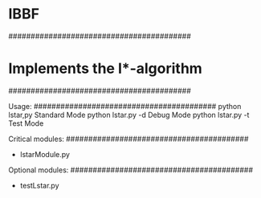 # IBBF
#########################################
# Implements the l*-algorithm           #
#########################################


Usage:
#########################################
python lstar,py           Standard Mode
python lstar.py -d        Debug Mode
python lstar.py -t        Test Mode


Critical modules:
#########################################
- lstarModule.py


Optional modules:
#########################################
- testLstar.py




